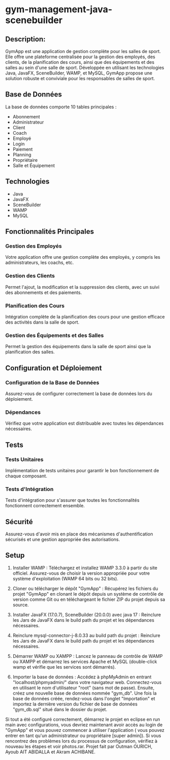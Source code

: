 # gym-management-java-scenebuilder
## Description:
GymApp est une application de gestion complète pour les salles de sport. Elle offre une plateforme centralisée pour la gestion des employés, des clients, de la planification des cours, ainsi que des équipements et des salles au sein d'une salle de sport. Développée en utilisant les technologies Java, JavaFX, SceneBuilder, WAMP, et MySQL, GymApp propose une solution robuste et conviviale pour les responsables de salles de sport.

## Base de Données
La base de données comporte 10 tables principales :
- Abonnement
- Administrateur
- Client
- Coach
- Employé
- Login
- Paiement
- Planning
- Propriétaire
- Salle et Équipement

## Technologies
- Java
- JavaFX
- SceneBuilder
- WAMP
- MySQL

## Fonctionnalités Principales

### Gestion des Employés
Votre application offre une gestion complète des employés, y compris les administrateurs, les coachs, etc.

### Gestion des Clients
Permet l'ajout, la modification et la suppression des clients, avec un suivi des abonnements et des paiements.

### Planification des Cours
Intégration complète de la planification des cours pour une gestion efficace des activités dans la salle de sport.

### Gestion des Équipements et des Salles
Permet la gestion des équipements dans la salle de sport ainsi que la planification des salles.

## Configuration et Déploiement

### Configuration de la Base de Données
Assurez-vous de configurer correctement la base de données lors du déploiement.

### Dépendances
Vérifiez que votre application est distribuable avec toutes les dépendances nécessaires.

## Tests

### Tests Unitaires
Implémentation de tests unitaires pour garantir le bon fonctionnement de chaque composant.

### Tests d'Intégration
Tests d'intégration pour s'assurer que toutes les fonctionnalités fonctionnent correctement ensemble.

## Sécurité
Assurez-vous d'avoir mis en place des mécanismes d'authentification sécurisés et une gestion appropriée des autorisations.

## Setup
1. Installer WAMP :
   Téléchargez et installez WAMP 3.3.0 à partir du site officiel. Assurez-vous de choisir la version appropriée pour votre système d'exploitation (WAMP 64 bits ou 32 bits).
   
2. Cloner ou télécharger le dépôt "GymApp" :
   Récupérez les fichiers du projet "GymApp" en clonant le dépôt depuis un système de contrôle de version comme Git ou en téléchargeant le fichier ZIP du projet depuis sa source.
   
3. Installer JavaFX (17.0.7), SceneBuilder (20.0.0) avec java 17 :
   Reinclure les Jars de JavaFX dans le build path du projet et les dépendances nécessaires.

4. Reinclure mysql-connector-j-8.0.33 au build path du projet :
   Reinclure les Jars de JavaFX dans le build path du projet et les dépendances nécessaires.

5. Démarrer WAMP ou XAMPP :
   Lancez le panneau de contrôle de WAMP ou XAMPP et démarrez les services Apache et MySQL (double-click wamp et vérifie que les services sont démarrés).

6. Importer la base de données :
   Accédez à phpMyAdmin en entrant "localhost/phpmyadmin/" dans votre navigateur web. Connectez-vous en utilisant le nom d'utilisateur "root" (sans mot de passe). Ensuite, créez une nouvelle base de données nommée "gym_db". Une fois la base de données créée, rendez-vous dans l'onglet "Importation" et importez la dernière version du fichier de base de données "gym_db.sql" situé dans le dossier du projet.

Si tout a été configuré correctement, démarrez le projet en eclipse en run main avec configurations, vous devriez maintenant avoir accès au login de "GymApp" et vous pouvez commencer à utiliser l'application ( vous pouvez entrer en tant qu'un administrateur ou propriétaire [super admin]). Si vous rencontrez des problèmes lors du processus de configuration, vérifiez à nouveau les étapes et voir photos.rar.
Projet fait par Outman OURICH, Ayoub AIT ABIDALLA et Akram ACHIBANE.
